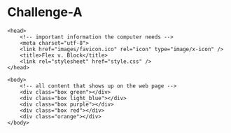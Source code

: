 # Challenge-A 
<html>

	<head>
		<!-- important information the computer needs -->
		<meta charset="utf-8">
		<link href="images/favicon.ico" rel="icon" type="image/x-icon" />
		<title>Flex v. Block</title>
		<link rel="stylesheet" href="style.css" />
	</head>

	<body>
		<!-- all content that shows up on the web page -->
		<div class="box green"></div>
		<div class="box light_blue"></div>
		<div class="box purple"></div>
		<div class="box red"></div>
		<div class="orange"></div>
	</body>
	
</html>
